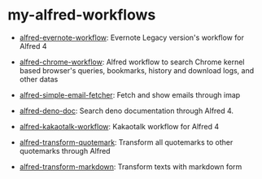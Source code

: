 # my-alfred-workflows

- [alfred-evernote-workflow](https://www.npmjs.com/package/alfred-evernote-workflow): Evernote Legacy version's workflow for Alfred 4

- [alfred-chrome-workflow](https://www.npmjs.com/package/alfred-chrome-workflow): Alfred workflow to search Chrome kernel based browser's queries, bookmarks, history and download logs, and other datas

- [alfred-simple-email-fetcher](https://www.npmjs.com/package/alfred-simple-email-fetcher): Fetch and show emails through imap

- [alfred-deno-doc](https://www.npmjs.com/package/alfred-deno-doc): Search deno documentation through Alfred 4.

- [alfred-kakaotalk-workflow](https://www.npmjs.com/package/alfred-kakaotalk-workflow): Kakaotalk workflow for Alfred 4

- [alfred-transform-quotemark](https://github.com/jopemachine/alfred-transform-quotemark): Transform all quotemarks to other quotemarks through Alfred

- [alfred-transform-markdown](https://github.com/jopemachine/alfred-transform-markdown): Transform texts with markdown form
